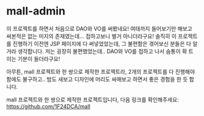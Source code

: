# mall-admin
이 프로젝트를 하면서 처음으로 DAO와 VO를 써봤네요! 여태까지 들어보기만 해보고 써본적은 없는 미지의 존재였는데... 접하고보니 별거 아니더라구요!
솔직히 이 프로젝트를 진행하기 이전엔 JSP 페이지에 다 써넣었었는데, 그 불편함은 겪어보신 분들은 다 알 거라 생각합니다. 저는 굉장히 불편했었는데.. DAO와 VO를 접하고 나서 숨통이 확 트이는 기분이 들더라구요!

아무튼, mall 프로젝트와 한 쌍으로 제작한 프로젝트라, 2개의 프로젝트를 다 진행해야함에도 불구하고.. 밤도 새보고 디자인에 머리도 싸매보고 하면서 좋은 경험을 한 듯 합니다.

mall 프로젝트와 한 쌍으로 제작한 프로젝트입니다, 다음 링크를 확인해주세요:
https://github.com/1F24DCA/mall
